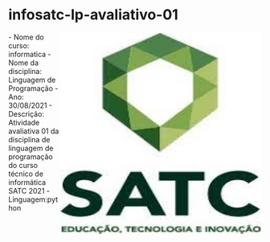 # infosatc-lp-avaliativo-01
 <img align="right" width="400" height="400" src="satc.png">
 - Nome do curso: informatica
 -Nome da disciplina: Linguagem de Programação  
 - Ano: 30/08/2021
 - Descrição: Atividade avaliativa 01 da disciplina de linguagem de programação do curso técnico de informática SATC 2021
 -Linguagem:python
